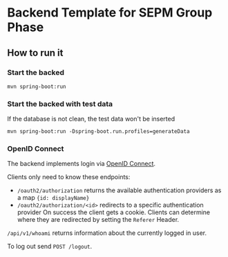 # Backend Template for SEPM Group Phase

## How to run it

### Start the backed
`mvn spring-boot:run`

### Start the backed with test data
If the database is not clean, the test data won't be inserted

`mvn spring-boot:run -Dspring-boot.run.profiles=generateData`

### OpenID Connect

The backend implements login via [OpenID Connect](https://openid.net/connect/).

Clients only need to know these endpoints:

* `/oauth2/authorization` returns the available authentication providers as a map `{id: displayName}`
* `/oauth2/authorization/<id>` redirects to a specific authentication provider
  On success the client gets a cookie.
  Clients can determine where they are redirected by setting the `Referer` Header.

`/api/v1/whoami` returns information about the currently logged in user.

To log out send `POST /logout`.

